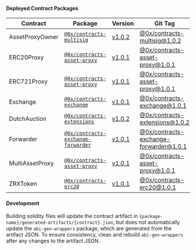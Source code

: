 #### Deployed Contract Packages

| Contract        | Package                                                             | Version                                                                          | Git Tag                                                                                                                                |
| --------------- | ------------------------------------------------------------------- | -------------------------------------------------------------------------------- | -------------------------------------------------------------------------------------------------------------------------------------- |
| AssetProxyOwner | [`@0x/contracts-multisig`](/contracts/multisig)                     | [v1.0.2](https://www.npmjs.com/package/@0x/contracts-multisig/v/1.0.2)           | [@0x/contracts-multisig@1.0.2](https://github.com/0xProject/0x-monorepo/releases/tag/@0x/contracts-multisig@1.0.2)                     |
| ERC20Proxy      | [`@0x/contracts-asset-proxy`](/contracts/asset-proxy)               | [v1.0.1](https://www.npmjs.com/package/@0x/contracts-asset-proxy/v/1.0.1)        | [@0x/contracts-asset-proxy@1.0.1](https://github.com/0xProject/0x-monorepo/releases/tag/@0x/contracts-asset-proxy@1.0.1)               |
| ERC721Proxy     | [`@0x/contracts-asset-proxy`](/contracts/asset-proxy)               | [v1.0.1](https://www.npmjs.com/package/@0x/contracts-asset-proxy/v/1.0.1)        | [@0x/contracts-asset-proxy@1.0.1](https://github.com/0xProject/0x-monorepo/releases/tag/@0x/contracts-asset-proxy@1.0.1)               |
| Exchange        | [`@0x/contracts-exchange`](/contracts/exchange)                     | [v1.0.1](https://www.npmjs.com/package/@0x/contracts-exchange/v/1.0.1)           | [@0x/contracts-exchange@1.0.1](https://github.com/0xProject/0x-monorepo/releases/tag/@0x/contracts-exchange@1.0.1)                     |
| DutchAuction    | [`@0x/contracts-extensions`](/contracts/extensions)                 | [v1.0.2](https://www.npmjs.com/package/@0x/contracts-extensions/v/1.0.2)         | [@0x/contracts-extensions@1.0.2](https://github.com/0xProject/0x-monorepo/releases/tag/@0x/contracts-extensions@1.0.2)                 |
| Forwarder       | [`@0x/contracts-exchange-forwarder`](/contracts/exchange-forwarder) | [v1.0.1](https://www.npmjs.com/package/@0x/contracts-exchange-forwarder/v/1.0.1) | [@0x/contracts-exchange-forwarder@1.0.1](https://github.com/0xProject/0x-monorepo/releases/tag/@0x/contracts-exchange-forwarder@1.0.1) |
| MultiAssetProxy | [`@0x/contracts-asset-proxy`](/contracts/asset-proxy)               | [v1.0.1](https://www.npmjs.com/package/@0x/contracts-asset-proxy/v/1.0.1)        | [@0x/contracts-asset-proxy@1.0.1](https://github.com/0xProject/0x-monorepo/releases/tag/@0x/contracts-asset-proxy@1.0.1)               |
| ZRXToken        | [`@0x/contracts-erc20`](/contracts/erc20)                           | [v1.0.1](https://www.npmjs.com/package/@0x/contracts-erc20/v/1.0.1)              | [@0x/contracts-erc20@1.0.1](https://github.com/0xProject/0x-monorepo/releases/tag/@0x/contracts-erc20@1.0.1)                           |

#### Development

Building solidity files will update the contract artifact in `{package-name}/generated-artifacts/{contract}.json`, but does not automatically update the `abi-gen-wrappers` package, which are generated from the artifact JSON. To ensure consistency, clean and rebuild `abi-gen-wrappers` after any changes to the artifact JSON.
